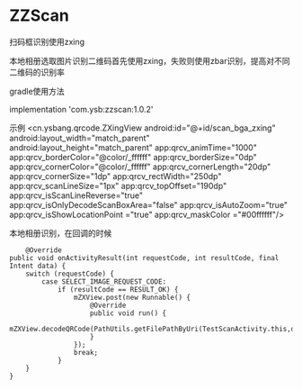# ZZScan

扫码框识别使用zxing

本地相册选取图片识别二维码首先使用zxing，失败则使用zbar识别，提高对不同二维码的识别率

gradle使用方法

implementation 'com.ysb:zzscan:1.0.2'

示例
<cn.ysbang.qrcode.ZXingView
        android:id="@+id/scan_bga_zxing"
        android:layout_width="match_parent"
        android:layout_height="match_parent"
        app:qrcv_animTime="1000"
        app:qrcv_borderColor="@color/_ffffff"
        app:qrcv_borderSize="0dp"
        app:qrcv_cornerColor="@color/_ffffff"
        app:qrcv_cornerLength="20dp"
        app:qrcv_cornerSize="1dp"
        app:qrcv_rectWidth="250dp"
        app:qrcv_scanLineSize="1px"
        app:qrcv_topOffset="190dp"
        app:qrcv_isScanLineReverse="true"
        app:qrcv_isOnlyDecodeScanBoxArea="false"
        app:qrcv_isAutoZoom="true"
        app:qrcv_isShowLocationPoint ="true"
        app:qrcv_maskColor ="#00ffffff"/>
        
        
 本地相册识别，在回调的时候
 
        @Override
    public void onActivityResult(int requestCode, int resultCode, final Intent data) {
        switch (requestCode) {
            case SELECT_IMAGE_REQUEST_CODE:
                if (resultCode == RESULT_OK) {
                    mZXView.post(new Runnable() {
                        @Override
                        public void run() {
                            mZXView.decodeQRCode(PathUtils.getFilePathByUri(TestScanActivity.this,data.getData()));
                        }
                    });
                    break;
                }
        }
    }
